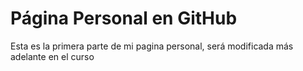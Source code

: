 # Página Personal en GitHub

Esta es la primera parte de mi pagina personal, será modificada más adelante en el curso